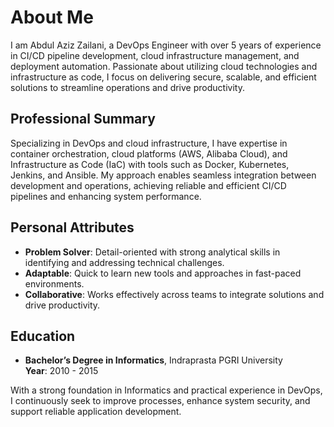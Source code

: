# About Me

I am Abdul Aziz Zailani, a DevOps Engineer with over 5 years of experience in CI/CD pipeline development, cloud infrastructure management, and deployment automation. Passionate about utilizing cloud technologies and infrastructure as code, I focus on delivering secure, scalable, and efficient solutions to streamline operations and drive productivity.

## Professional Summary
Specializing in DevOps and cloud infrastructure, I have expertise in container orchestration, cloud platforms (AWS, Alibaba Cloud), and Infrastructure as Code (IaC) with tools such as Docker, Kubernetes, Jenkins, and Ansible. My approach enables seamless integration between development and operations, achieving reliable and efficient CI/CD pipelines and enhancing system performance.

## Personal Attributes
- **Problem Solver**: Detail-oriented with strong analytical skills in identifying and addressing technical challenges.
- **Adaptable**: Quick to learn new tools and approaches in fast-paced environments.
- **Collaborative**: Works effectively across teams to integrate solutions and drive productivity.

## Education
- **Bachelor’s Degree in Informatics**, Indraprasta PGRI University  
  **Year**: 2010 - 2015  

With a strong foundation in Informatics and practical experience in DevOps, I continuously seek to improve processes, enhance system security, and support reliable application development.

